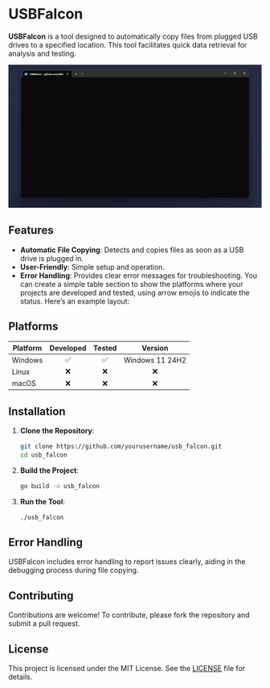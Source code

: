 # USBFalcon

**USBFalcon** is a tool designed to automatically copy files from plugged USB drives to a specified location. This tool facilitates quick data retrieval for analysis and testing.

![USBFalcon](./showcase.gif)

## Features

- **Automatic File Copying**: Detects and copies files as soon as a USB drive is plugged in.
- **User-Friendly**: Simple setup and operation.
- **Error Handling**: Provides clear error messages for troubleshooting.
  You can create a simple table section to show the platforms where your projects are developed and tested, using arrow emojis to indicate the status. Here’s an example layout:

## Platforms
| Platform       | Developed | Tested |     Version     |
|----------------|:---------:|:------:|:---------------:|
| Windows        |     ✅     |   ✅    | Windows 11 24H2 |
| Linux          |     ❌     |   ❌    |        ❌        |
| macOS          |     ❌     |   ❌    |        ❌        |

## Installation

1. **Clone the Repository**:
   ```bash
   git clone https://github.com/yourusername/usb_falcon.git
   cd usb_falcon
   ```

2. **Build the Project**:
   ```bash
   go build -o usb_falcon
   ```

3. **Run the Tool**:
   ```bash
   ./usb_falcon
   ```

## Error Handling

USBFalcon includes error handling to report issues clearly, aiding in the debugging process during file copying.

## Contributing

Contributions are welcome! To contribute, please fork the repository and submit a pull request.

## License

This project is licensed under the MIT License. See the [LICENSE](LICENSE) file for details.